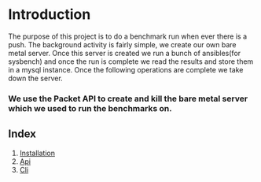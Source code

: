 # Introduction
The purpose of this project is to do a benchmark run when ever there is a push. The background activity is fairly simple, we create our own bare metal server. Once this server is created we run a bunch of ansibles(for sysbench) and once the run is complete we read the results and store them in a mysql instance. Once the following operations are complete we take down the server.

### We use the Packet API to create and kill the bare metal server which we used to run the benchmarks on.

## Index
1. [Installation](Installation.md)
2. [Api](Api.md)
3. [Cli](cli.md)
